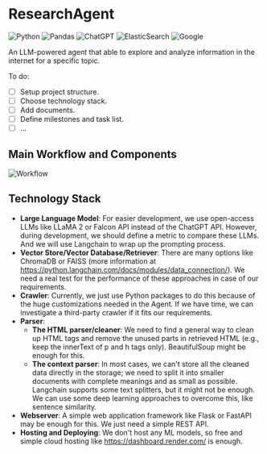 # ResearchAgent

![Python](https://img.shields.io/badge/python-3670A0?style=for-the-badge&logo=python&logoColor=ffdd54)
![Pandas](https://img.shields.io/badge/pandas-%23150458.svg?style=for-the-badge&logo=pandas&logoColor=white)
![ChatGPT](https://img.shields.io/badge/chatGPT-74aa9c?style=for-the-badge&logo=openai&logoColor=white)
![ElasticSearch](https://img.shields.io/badge/-ElasticSearch-005571?style=for-the-badge&logo=elasticsearch)
![Google](https://img.shields.io/badge/google-4285F4?style=for-the-badge&logo=google&logoColor=white)


An LLM-powered agent that able to explore and analyze information in the internet for a specific topic.

To do:
- [ ] Setup project structure.
- [ ] Choose technology stack.
- [ ] Add documents.
- [ ] Define milestones and task list.
- [ ] ...

## Main Workflow and Components

![Workflow](https://media.discordapp.net/attachments/1138374774268104718/1148872832491737118/Diagram_1.jpg?width=792&height=452)

## Technology Stack

- **Large Language Model**: For easier development, we use open-access LLMs like LLaMA 2 or Falcon API instead of the ChatGPT API. However, during development, we should define a metric to compare these LLMs. And we will use Langchain to wrap up the prompting process.
- **Vector Store/Vector Database/Retriever**: There are many options like ChromaDB or FAISS (more information at https://python.langchain.com/docs/modules/data_connection/). We need a real test for the performance of these approaches in case of our requirements.
- **Crawler**: Currently, we just use Python packages to do this because of the huge customizations needed in the Agent. If we have time, we can investigate a third-party crawler if it fits our requirements.
- **Parser**:
  - **The HTML parser/cleaner**: We need to find a general way to clean up HTML tags and remove the unused parts in retrieved HTML (e.g., keep the innerText of p and h tags only). BeautifulSoup might be enough for this.
  - **The context parser**: In most cases, we can't store all the cleaned data directly in the storage; we need to split it into smaller documents with complete meanings and as small as possible. Langchain supports some text splitters, but it might not be enough. We can use some deep learning approaches to overcome this, like sentence similarity.
- **Webserver**: A simple web application framework like Flask or FastAPI may be enough for this. We just need a simple REST API.
- **Hosting and Deploying**: We don't host any ML models, so free and simple cloud hosting like https://dashboard.render.com/ is enough.


